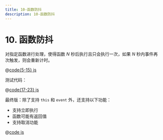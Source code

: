```yaml
---
title: 10-函数防抖
description: 10-函数防抖
---
```


# 10. 函数防抖

对指定函数进行处理，使得函数 $N$ 秒后执行且只会执行一次，如果 $N$ 秒内事件再次触发，则会重新计时。

@[code{5-15} js](./src/10-debounce-1.js)

测试代码：

@[code{17-23} js](./src/10-debounce-1.js)

最终版：除了支持 `this` 和 `event` 外，还支持以下功能：

- 支持立即执行
- 函数可能有返回值
- 支持取消功能

@[code js](./src/10-debounce-2.js)
